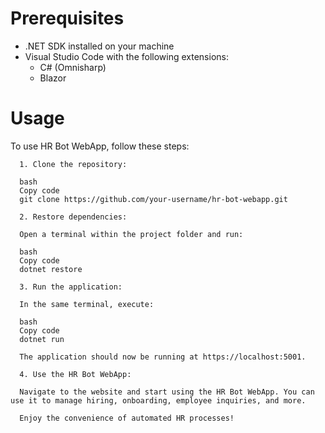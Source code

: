

# Prerequisites
- .NET SDK installed on your machine
- Visual Studio Code with the following extensions: 
  - C# (Omnisharp) 
  - Blazor

# Usage
To use HR Bot WebApp, follow these steps:

      1. Clone the repository:
      
      bash
      Copy code
      git clone https://github.com/your-username/hr-bot-webapp.git
      
      2. Restore dependencies:
      
      Open a terminal within the project folder and run:
      
      bash
      Copy code
      dotnet restore
      
      3. Run the application:
      
      In the same terminal, execute:
      
      bash
      Copy code
      dotnet run
      
      The application should now be running at https://localhost:5001.
      
      4. Use the HR Bot WebApp:
      
      Navigate to the website and start using the HR Bot WebApp. You can use it to manage hiring, onboarding, employee inquiries, and more.
      
      Enjoy the convenience of automated HR processes!
